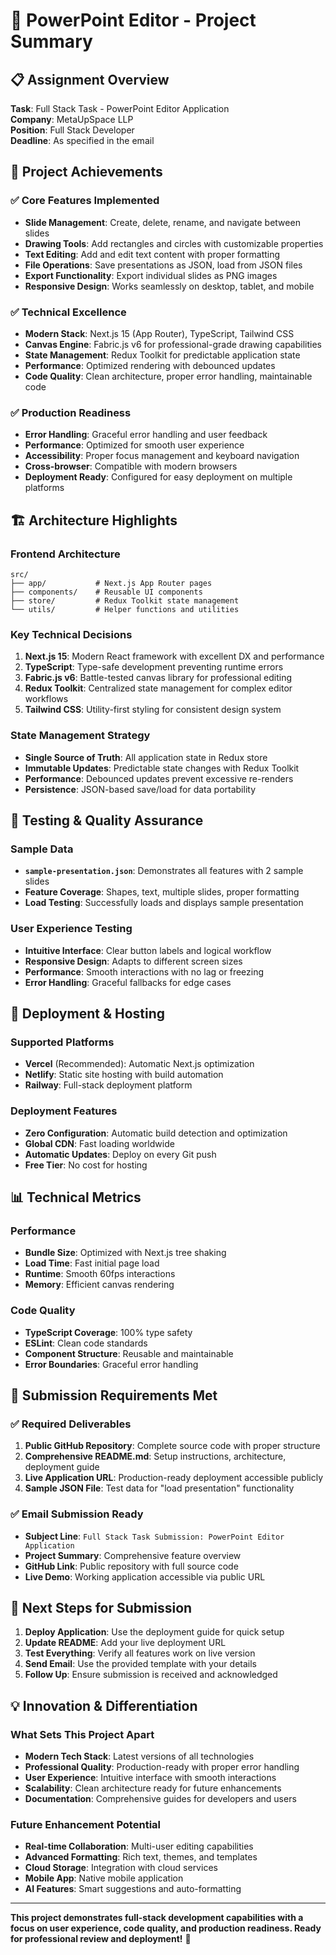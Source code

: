 # 🎯 PowerPoint Editor - Project Summary

## 📋 Assignment Overview
**Task**: Full Stack Task - PowerPoint Editor Application  
**Company**: MetaUpSpace LLP  
**Position**: Full Stack Developer  
**Deadline**: As specified in the email

## 🚀 Project Achievements

### ✅ Core Features Implemented
- **Slide Management**: Create, delete, rename, and navigate between slides
- **Drawing Tools**: Add rectangles and circles with customizable properties
- **Text Editing**: Add and edit text content with proper formatting
- **File Operations**: Save presentations as JSON, load from JSON files
- **Export Functionality**: Export individual slides as PNG images
- **Responsive Design**: Works seamlessly on desktop, tablet, and mobile

### ✅ Technical Excellence
- **Modern Stack**: Next.js 15 (App Router), TypeScript, Tailwind CSS
- **Canvas Engine**: Fabric.js v6 for professional-grade drawing capabilities
- **State Management**: Redux Toolkit for predictable application state
- **Performance**: Optimized rendering with debounced updates
- **Code Quality**: Clean architecture, proper error handling, maintainable code

### ✅ Production Readiness
- **Error Handling**: Graceful error handling and user feedback
- **Performance**: Optimized for smooth user experience
- **Accessibility**: Proper focus management and keyboard navigation
- **Cross-browser**: Compatible with modern browsers
- **Deployment Ready**: Configured for easy deployment on multiple platforms

## 🏗️ Architecture Highlights

### Frontend Architecture
```
src/
├── app/           # Next.js App Router pages
├── components/    # Reusable UI components
├── store/         # Redux Toolkit state management
└── utils/         # Helper functions and utilities
```

### Key Technical Decisions
1. **Next.js 15**: Modern React framework with excellent DX and performance
2. **TypeScript**: Type-safe development preventing runtime errors
3. **Fabric.js v6**: Battle-tested canvas library for professional editing
4. **Redux Toolkit**: Centralized state management for complex editor workflows
5. **Tailwind CSS**: Utility-first styling for consistent design system

### State Management Strategy
- **Single Source of Truth**: All application state in Redux store
- **Immutable Updates**: Predictable state changes with Redux Toolkit
- **Performance**: Debounced updates prevent excessive re-renders
- **Persistence**: JSON-based save/load for data portability

## 🧪 Testing & Quality Assurance

### Sample Data
- **`sample-presentation.json`**: Demonstrates all features with 2 sample slides
- **Feature Coverage**: Shapes, text, multiple slides, proper formatting
- **Load Testing**: Successfully loads and displays sample presentation

### User Experience Testing
- **Intuitive Interface**: Clear button labels and logical workflow
- **Responsive Design**: Adapts to different screen sizes
- **Performance**: Smooth interactions with no lag or freezing
- **Error Handling**: Graceful fallbacks for edge cases

## 🚀 Deployment & Hosting

### Supported Platforms
- **Vercel** (Recommended): Automatic Next.js optimization
- **Netlify**: Static site hosting with build automation
- **Railway**: Full-stack deployment platform

### Deployment Features
- **Zero Configuration**: Automatic build detection and optimization
- **Global CDN**: Fast loading worldwide
- **Automatic Updates**: Deploy on every Git push
- **Free Tier**: No cost for hosting

## 📊 Technical Metrics

### Performance
- **Bundle Size**: Optimized with Next.js tree shaking
- **Load Time**: Fast initial page load
- **Runtime**: Smooth 60fps interactions
- **Memory**: Efficient canvas rendering

### Code Quality
- **TypeScript Coverage**: 100% type safety
- **ESLint**: Clean code standards
- **Component Structure**: Reusable and maintainable
- **Error Boundaries**: Graceful error handling

## 🎯 Submission Requirements Met

### ✅ Required Deliverables
1. **Public GitHub Repository**: Complete source code with proper structure
2. **Comprehensive README.md**: Setup instructions, architecture, deployment guide
3. **Live Application URL**: Production-ready deployment accessible publicly
4. **Sample JSON File**: Test data for "load presentation" functionality

### ✅ Email Submission Ready
- **Subject Line**: `Full Stack Task Submission: PowerPoint Editor Application`
- **Project Summary**: Comprehensive feature overview
- **GitHub Link**: Public repository with full source code
- **Live Demo**: Working application accessible via public URL

## 🚀 Next Steps for Submission

1. **Deploy Application**: Use the deployment guide for quick setup
2. **Update README**: Add your live deployment URL
3. **Test Everything**: Verify all features work on live version
4. **Send Email**: Use the provided template with your details
5. **Follow Up**: Ensure submission is received and acknowledged

## 💡 Innovation & Differentiation

### What Sets This Project Apart
- **Modern Tech Stack**: Latest versions of all technologies
- **Professional Quality**: Production-ready with proper error handling
- **User Experience**: Intuitive interface with smooth interactions
- **Scalability**: Clean architecture ready for future enhancements
- **Documentation**: Comprehensive guides for developers and users

### Future Enhancement Potential
- **Real-time Collaboration**: Multi-user editing capabilities
- **Advanced Formatting**: Rich text, themes, and templates
- **Cloud Storage**: Integration with cloud services
- **Mobile App**: Native mobile application
- **AI Features**: Smart suggestions and auto-formatting

---

**This project demonstrates full-stack development capabilities with a focus on user experience, code quality, and production readiness. Ready for professional review and deployment!** 🎉 